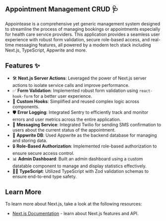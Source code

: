 ## Appointment Management CRUD 🩺

Appointease is a comprehensive yet generic management system designed to streamline the process of managing bookings or appointments especially for health care service providers. This application provides a seamless user experience with robust form validation, secure role-based access, and real-time messaging features, all powered by a modern tech stack including Next.js, TypeScript, Appwrite and more.

## Features ✨

- 🛠️ **Next.js Server Actions**: Leveraged the power of Next.js server actions to isolate service calls and improve performance.
- ✅ **Form Validation**: Implemented robust form validation using `react-hook-form` for a better user experience.
- 🎣 **Custom Hooks**: Simplified and reused complex logic across components.
- 🛡️ **Error Logging**: Integrated Sentry to efficiently track and monitor errors and user metrics across the entire application.
- 📧 **Messaging Service**: Integrated Twilio for sending SMS confirmation to users about the current status of the appointment.
- 💾 **Appwrite DB**: Used Appwrite as the backend database for managing and storing data.
- 🔒 **Role-Based Authorization**: Implemented role-based authorization to ensure secure access control.
- 📊 **Admin Dashboard**: Built an admin dashboard using a custom datatable component to manage and display statistics effectively.
- 🧑‍💻 **TypeScript**: Utilized TypeScript with Zod validation schemas to ensure end-to-end type safety.

## Learn More

To learn more about Next.js, take a look at the following resources:

- [Next.js Documentation](https://nextjs.org/docs) - learn about Next.js features and API.
